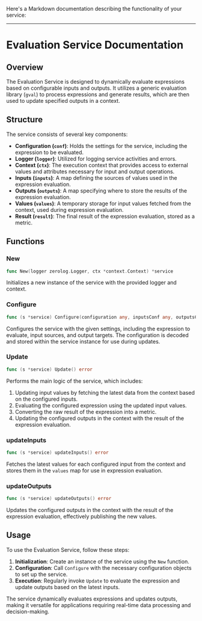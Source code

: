 Here's a Markdown documentation describing the functionality of your service:

---

# Evaluation Service Documentation

## Overview

The Evaluation Service is designed to dynamically evaluate expressions based on configurable inputs and outputs. It utilizes a generic evaluation library (`gval`) to process expressions and generate results, which are then used to update specified outputs in a context.

## Structure

The service consists of several key components:

- **Configuration (`conf`)**: Holds the settings for the service, including the expression to be evaluated.
- **Logger (`logger`)**: Utilized for logging service activities and errors.
- **Context (`ctx`)**: The execution context that provides access to external values and attributes necessary for input and output operations.
- **Inputs (`inputs`)**: A map defining the sources of values used in the expression evaluation.
- **Outputs (`outputs`)**: A map specifying where to store the results of the expression evaluation.
- **Values (`values`)**: A temporary storage for input values fetched from the context, used during expression evaluation.
- **Result (`result`)**: The final result of the expression evaluation, stored as a metric.

## Functions

### New

```go
func New(logger zerolog.Logger, ctx *context.Context) *service
```

Initializes a new instance of the service with the provided logger and context.

### Configure

```go
func (s *service) Configure(configuration any, inputsConf any, outputsConf any) error
```

Configures the service with the given settings, including the expression to evaluate, input sources, and output targets. The configuration is decoded and stored within the service instance for use during updates.

### Update

```go
func (s *service) Update() error
```

Performs the main logic of the service, which includes:

1. Updating input values by fetching the latest data from the context based on the configured inputs.
2. Evaluating the configured expression using the updated input values.
3. Converting the raw result of the expression into a metric.
4. Updating the configured outputs in the context with the result of the expression evaluation.

### updateInputs

```go
func (s *service) updateInputs() error
```

Fetches the latest values for each configured input from the context and stores them in the `values` map for use in expression evaluation.

### updateOutputs

```go
func (s *service) updateOutputs() error
```

Updates the configured outputs in the context with the result of the expression evaluation, effectively publishing the new values.

## Usage

To use the Evaluation Service, follow these steps:

1. **Initialization**: Create an instance of the service using the `New` function.
2. **Configuration**: Call `Configure` with the necessary configuration objects to set up the service.
3. **Execution**: Regularly invoke `Update` to evaluate the expression and update outputs based on the latest inputs.

The service dynamically evaluates expressions and updates outputs, making it versatile for applications requiring real-time data processing and decision-making.
